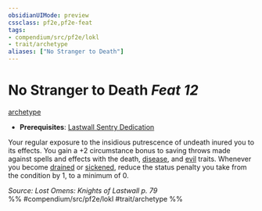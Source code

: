 ```yaml
---
obsidianUIMode: preview
cssclass: pf2e,pf2e-feat
tags:
- compendium/src/pf2e/lokl
- trait/archetype
aliases: ["No Stranger to Death"]
---
```

# No Stranger to Death  *Feat 12*  
[archetype](rules/traits/archetype.md)  

- **Prerequisites**: [Lastwall Sentry Dedication](compendium/feats/lastwall-sentry-dedication-lowg.md)

Your regular exposure to the insidious putrescence of undeath inured you to its effects. You gain a +2 circumstance bonus to saving throws made against spells and effects with the death, [disease](rules/traits/disease.md), and [evil](rules/traits/evil.md) traits. Whenever you become [drained](rules/conditions.md#Drained) or [sickened](rules/conditions.md#Sickened), reduce the status penalty you take from the condition by 1, to a minimum of 0.

*Source: Lost Omens: Knights of Lastwall p. 79*  
%% #compendium/src/pf2e/lokl #trait/archetype %%
